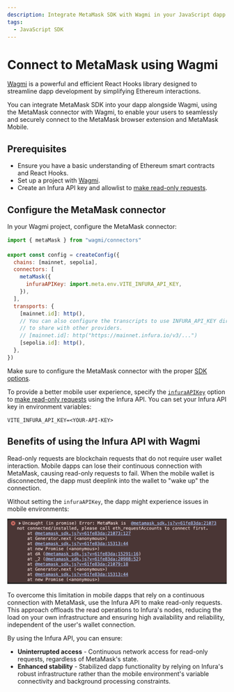 ```yaml
---
description: Integrate MetaMask SDK with Wagmi in your JavaScript dapp.
tags:
  - JavaScript SDK
---
```


# Connect to MetaMask using Wagmi

[Wagmi](https://wagmi.sh/) is a powerful and efficient React Hooks library designed to streamline
dapp development by simplifying Ethereum interactions.

You can integrate MetaMask SDK into your dapp alongside Wagmi,
using the MetaMask connector with Wagmi, to enable your users to seamlessly and securely connect to
the MetaMask browser extension and MetaMask Mobile.

## Prerequisites

- Ensure you have a basic understanding of Ethereum smart contracts and React Hooks.
- Set up a project with [Wagmi](https://wagmi.sh/react/getting-started).
- Create an Infura API key and allowlist to [make read-only requests](../../how-to/make-read-only-requests.md).

## Configure the MetaMask connector

In your Wagmi project, configure the MetaMask connector:

```javascript
import { metaMask } from "wagmi/connectors"

export const config = createConfig({
  chains: [mainnet, sepolia],
  connectors: [
    metaMask({
      infuraAPIKey: import.meta.env.VITE_INFURA_API_KEY,
    }),
  ],
  transports: {
    [mainnet.id]: http(),
    // You can also configure the transcripts to use INFURA_API_KEY directly into the Wagmi config
    // to share with other providers.
    // [mainnet.id]: http("https://mainnet.infura.io/v3/...")
    [sepolia.id]: http(),
  },
})
```

Make sure to configure the MetaMask connector with the proper [SDK options](../../reference/sdk-js-options.md).

To provide a better mobile user experience, specify the [`infuraAPIKey`](../../reference/sdk-js-options.md#infuraapikey)
option to [make read-only requests](../../how-to/make-read-only-requests.md) using the Infura API.
You can set your Infura API key in environment variables:

```env
VITE_INFURA_API_KEY=<YOUR-API-KEY>
```

## Benefits of using the Infura API with Wagmi

Read-only requests are blockchain requests that do not require user wallet interaction.
Mobile dapps can lose their continuous connection with MetaMask, causing read-only requests to fail. 
When the mobile wallet is disconnected, the dapp must deeplink into the wallet to "wake up" the connection.

Without setting the `infuraAPIKey`, the dapp might experience issues in mobile environments:

![Wagmi errors](../../assets/wagmi-errors.png)

To overcome this limitation in mobile dapps that rely on a continuous connection with MetaMask,
use the Infura API to make read-only requests.
This approach offloads the read operations to Infura's nodes, reducing the load on your own
infrastructure and ensuring high availability and reliability, independent of the user's wallet connection.

By using the Infura API, you can ensure:

- **Uninterrupted access** - Continuous network access for read-only requests, regardless of MetaMask's state.
- **Enhanced stability** - Stabilized dapp functionality by relying on Infura's robust infrastructure
  rather than the mobile environment's variable connectivity and background processing constraints.
